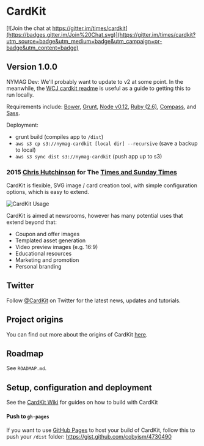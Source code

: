 # CardKit

[![Join the chat at https://gitter.im/times/cardkit](https://badges.gitter.im/Join%20Chat.svg)](https://gitter.im/times/cardkit?utm_source=badge&utm_medium=badge&utm_campaign=pr-badge&utm_content=badge)

## Version 1.0.0

NYMAG Dev: We'll probably want to update to v2 at some point. In the meanwhile, the [WCJ cardkit readme](https://github.com/WSJ/cardkit-watermark#setup-and-run-locally) is useful as a guide to getting this to run locally.

Requirements include: [Bower](https://bower.io), [Grunt](https://gruntjs.com/), [Node v0.12](https://nodejs.org/en/), [Ruby (2.6)](https://www.ruby-lang.org/en/), [Compass](http://compass-style.org/install/), and [Sass](https://sass-lang.com/install).

Deployment: 
  - grunt build (compiles app to `/dist`)
  - `aws s3 cp s3://nymag-cardkit [local dir] --recursive` (save a backup to local)
  - `aws s3 sync dist s3://nymag-cardkit` (push app up to s3)

### 2015 [Chris Hutchinson](http://www.github.com/chrishutchinson) for The [Times and Sunday Times](http://www.github.com/times)

CardKit is flexible, SVG image / card creation tool, with simple configuration options, which is easy to extend.

![CardKit Usage](http://fat.gfycat.com/FoolhardyGaseousCockroach.gif)

CardKit is aimed at newsrooms, however has many potential uses that extend beyond that:

- Coupon and offer images
- Templated asset generation
- Video preview images (e.g. 16:9)
- Educational resources
- Marketing and promotion
- Personal branding

## Twitter

Follow [@CardKit](http://www.twitter.com/cardkit) on Twitter for the latest news, updates and tutorials.

## Project origins

You can find out more about the origins of CardKit [here](https://medium.com/digital-times/how-we-used-an-open-source-meme-generator-to-promote-our-journalism-a0f963aa7465).

## Roadmap

See `ROADMAP.md`.

## Setup, configuration and deployment

See the [CardKit Wiki](https://github.com/times/cardkit/wiki) for guides on how to build with CardKit

#### Push to `gh-pages`

If you want to use [GitHub Pages](https://pages.github.com/) to host your build of CardKit, follow this to push your `/dist` folder: https://gist.github.com/cobyism/4730490
